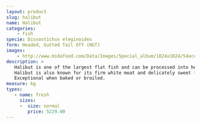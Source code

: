```yaml
---
layout: product
slug: halibut
name: Halibut
categories:
    - fish
specie: Dissostichus eleginoides
form: Headed, Gutted Tail Off (HGT)
images:
    - http://www.midafood.com/Data/Images/Special_album/1024x1024/54ace5a1eed0d242.jpg
description: >
   Halibut is one of the largest flat fish and can be processed into headed, gutted and tail off form.
   Halibut is also known for its firm white meat and delicately sweet flavor.
   Exceptional when baked or broiled.
measure: kg
types:
   - name: fresh
     sizes:
     -  size: normal
        price: 5229.00
---
```

